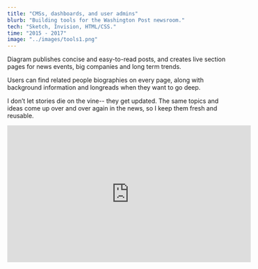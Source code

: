 ```yaml
---
title: "CMSs, dashboards, and user admins"
blurb: "Building tools for the Washington Post newsroom."
tech: "Sketch, Invision, HTML/CSS."
time: "2015 - 2017"
image: "../images/tools1.png"
---
```


Diagram publishes concise and easy-to-read posts, and creates live section pages for news events, big companies and long term trends.

Users can find related people biographies on every page, along with background information and longreads when they want to go deep.

I don’t let stories die on the vine-- they get updated. The same topics and ideas come up over and over again in the news, so I keep them fresh and reusable.

<iframe width="560" height="315" src="https://www.youtube.com/embed/4n0xNbfJLR8" frameborder="0" allowfullscreen></iframe>